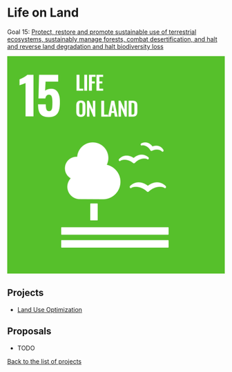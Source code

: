 # Life on Land

Goal 15: [Protect, restore and promote sustainable use of terrestrial ecosystems, sustainably manage forests, combat desertification, and halt and reverse land degradation and halt biodiversity loss](https://sdgs.un.org/goals/goal15)

[![Goal 15](../images/sdgs/E-WEB-Goal-15.png)](https://sdgs.un.org/goals/goal15)

## Projects

- [Land Use Optimization](../projects/landuse.md)

## Proposals

- TODO

[Back to the list of projects](../README.md)
